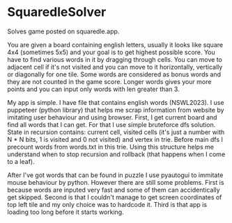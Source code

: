 # SquaredleSolver
Solves game posted on squaredle.app.

You are given a board containing english letters, usually it looks like square 4x4 (sometimes 5x5) and your goal is to get highest possible score. You have to find various words in it by dragging through cells. You can move to adjacent cell if it's not visited and you can move to it horizontally, vertically or diagonally for one tile. Some words are considered as bonus words and they are not counted in the game score. Longer words gives your more points and you can input only words with len greater than 3.
  
My app is simple. I have file that contains english words (NSWL2023). I use puppeteer (python library) that helps me scrap information from website by imitating user behaviour and using browser. First, I get current board and find all words that I can get. For that I use simple bruteforce dfs solution. State in recursion contains: current cell, visited cells (it's just a number with N * N bits, 1 is visited and 0 not visited) and vertex in trie. Before main dfs I precount words from words.txt in this trie. Using this structure helps me understand when to stop recursion and rollback (that happens when I come to a leaf).
  
After I've got words that can be found in puzzle I use pyautogui to immitate mouse behaviour by python. However there are still some problems. First is because words are inputed very fast and some of them can accidentically get skipped. Second is that I couldn't manage to get screen coordinates of top left tile and my only choice was to hardcode it. Third is that app is loading too long before it starts working.
